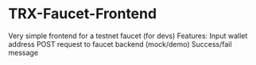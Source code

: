 # TRX-Faucet-Frontend
Very simple frontend for a testnet faucet (for devs)  Features:  Input wallet address  POST request to faucet backend (mock/demo)  Success/fail message
